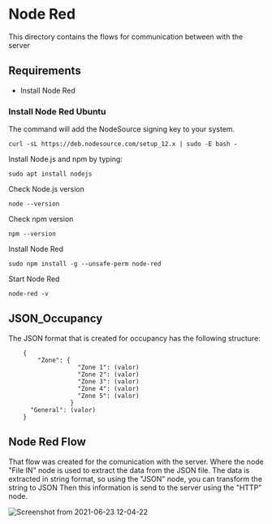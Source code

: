 # Node Red

This directory contains the flows for communication between with the server

## Requirements

- Install Node Red

### Install Node Red Ubuntu

The command will add the NodeSource signing key to your system.

```
curl -sL https://deb.nodesource.com/setup_12.x | sudo -E bash -
```

Install Node.js and npm by typing:

```
sudo apt install nodejs
```

Check Node.js version

```
node --version
```

Check npm version

```
npm --version
```

Install Node Red

```
sudo npm install -g --unsafe-perm node-red
```

Start Node Red

```
node-red -v
```


## JSON_Occupancy

The JSON format that is created for occupancy has the following structure:

```
	{
	    "Zone": {
		           "Zone 1": (valor)
		           "Zone 2": (valor)
		           "Zone 3": (valor) 
		           "Zone 4": (valor)
		           "Zone 5": (valor)     
		         }
	  "General": (valor)
	}
```

## Node Red Flow

That flow was created for the comunication with the server. Where the node "File IN" node is used to extract the data from the JSON file.
The data is extracted in string format, so using the "JSON" node, you can transform the string to JSON
Then this information is send to the server using the "HTTP" node.

![Screenshot from 2021-06-23 12-04-22](https://user-images.githubusercontent.com/62296738/123079034-d6ed1800-d41b-11eb-9fcd-6fc23cbb54b6.png)


